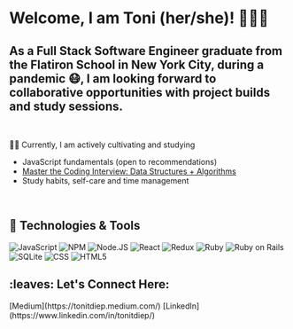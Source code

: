 # Welcome, I am Toni (her/she)! 👩🏻‍🏫 

<h2>As a Full Stack Software Engineer graduate from the Flatiron School in New York City, during a pandemic 😷, I am looking forward to collaborative opportunities with project builds and study sessions.</h2>
<br>

✍🏼 Currently, I am actively cultivating and studying
- JavaScript fundamentals (open to recommendations)
- [Master the Coding Interview: Data Structures + Algorithms](https://www.udemy.com/course/master-the-coding-interview-data-structures-algorithms/)
- Study habits, self-care and time management
<br>


<h2>🔧 Technologies & Tools</h2>

![JavaScript](https://img.shields.io/badge/JavaScript-F7DF1E?style=for-the-badge&logo=javascript&logoColor=black)  ![NPM](https://img.shields.io/badge/npm-CB3837?style=for-the-badge&logo=npm&logoColor=white)  ![Node.JS](https://img.shields.io/badge/Node.js-339933?style=for-the-badge&logo=nodedotjs&logoColor=white)    ![React](https://img.shields.io/static/v1?logo=react&message=REACT&label=&style=for-the-badge&color=61DAFB&logoColor=black)  ![Redux](https://img.shields.io/badge/Redux-593D88?style=for-the-badge&logo=redux&logoColor=white)  ![Ruby](	https://img.shields.io/badge/Ruby-CC342D?style=for-the-badge&logo=ruby&logoColor=white)  ![Ruby on Rails](https://img.shields.io/badge/Ruby_on_Rails-CC0000?style=for-the-badge&logo=ruby-on-rails&logoColor=white)  ![SQLite](https://img.shields.io/badge/SQLite-07405E?style=for-the-badge&logo=sqlite&logoColor=white)  ![CSS](https://img.shields.io/badge/CSS-239120?&style=for-the-badge&logo=css3&logoColor=white)  ![HTML5](https://img.shields.io/badge/HTML5-E34F26?style=for-the-badge&logo=html5&logoColor=white)


<h2> :leaves: Let's Connect Here:</h2>
[Medium](https://tonitdiep.medium.com/) 
[LinkedIn](https://www.linkedin.com/in/tonitdiep/)
